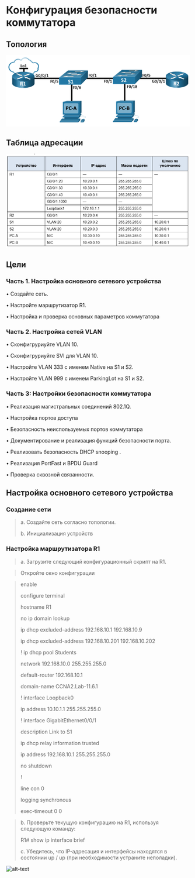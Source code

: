 # Конфигурация безопасности коммутатора 
## Топология
![alt-text](https://raw.githubusercontent.com/rpv101101/OTUS-homework/main/lab11/IMG/TOP.png)
## Таблица адресации
![alt-text](https://raw.githubusercontent.com/rpv101101/OTUS-homework/main/lab11/IMG/TA.png)
## Цели
### Часть 1. Настройка основного сетевого устройства
•	Создайте сеть.

•	Настройте маршрутизатор R1.

•	Настройка и проверка основных параметров коммутатора

### Часть 2. Настройка сетей VLAN
•	Сконфигруриуйте VLAN 10.

•	Сконфигруриуйте SVI для VLAN 10.

•	Настройте VLAN 333 с именем Native на S1 и S2.

•	Настройте VLAN 999 с именем ParkingLot на S1 и S2.

### Часть 3: Настройки безопасности коммутатора

•	Реализация магистральных соединений 802.1Q.

•	Настройка портов доступа

•	Безопасность неиспользуемых портов коммутатора

•	Документирование и реализация функций безопасности порта.

•	Реализовать безопасность DHCP snooping .

•	Реализация PortFast и BPDU Guard

•	Проверка сквозной связанности.

## Настройка основного сетевого устройства
### Создание сети 
>a.	Создайте сеть согласно топологии.
>
>b.	Инициализация устройств

### Настройка маршрутизатора R1

>a.	Загрузите следующий конфигурационный скрипт на R1.

>Откройте окно конфигурации

>enable
>
>configure terminal
>
>hostname R1
>
>no ip domain lookup
>
>ip dhcp excluded-address 192.168.10.1 192.168.10.9
>
>ip dhcp excluded-address 192.168.10.201 192.168.10.202
>
>!
>ip dhcp pool Students
>
> network 192.168.10.0 255.255.255.0
> 
> default-router 192.168.10.1
> 
> domain-name CCNA2.Lab-11.6.1
> 
>!
>interface Loopback0
>
> ip address 10.10.1.1 255.255.255.0
> 
>!
>interface GigabitEthernet0/0/1
>
> description Link to S1
> 
> ip dhcp relay information trusted
> 
> ip address 192.168.10.1 255.255.255.0
> 
> no shutdown
> 
>!
>
>line con 0
>
> logging synchronous
> 
> exec-timeout 0 0

>b.	Проверьте текущую конфигурацию на R1, используя следующую команду:
>
>R1# show ip interface brief
>
>c.	Убедитесь, что IP-адресация и интерфейсы находятся в состоянии up / up (при необходимости устраните неполадки).

![alt-text](https://raw.githubusercontent.com/rpv101101/OTUS-homework/main/lab11/IMG/R1_int.png)
